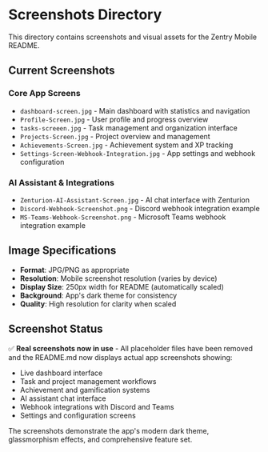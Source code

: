# Screenshots Directory

This directory contains screenshots and visual assets for the Zentry Mobile README.

## Current Screenshots

### Core App Screens
- `dashboard-screen.jpg` - Main dashboard with statistics and navigation
- `Profile-Screen.jpg` - User profile and progress overview
- `tasks-screeen.jpg` - Task management and organization interface
- `Projects-Screen.jpg` - Project overview and management
- `Achievements-Screen.jpg` - Achievement system and XP tracking
- `Settings-Screen-Webhook-Integration.jpg` - App settings and webhook configuration

### AI Assistant & Integrations
- `Zenturion-AI-Assistant-Screen.jpg` - AI chat interface with Zenturion
- `Discord-Webhook-Screenshot.png` - Discord webhook integration example
- `MS-Teams-Webhook-Screenshot.png` - Microsoft Teams webhook integration example

## Image Specifications

- **Format**: JPG/PNG as appropriate
- **Resolution**: Mobile screenshot resolution (varies by device)
- **Display Size**: 250px width for README (automatically scaled)
- **Background**: App's dark theme for consistency
- **Quality**: High resolution for clarity when scaled

## Screenshot Status

✅ **Real screenshots now in use** - All placeholder files have been removed and the README.md now displays actual app screenshots showing:

- Live dashboard interface
- Task and project management workflows
- Achievement and gamification systems
- AI assistant chat interface
- Webhook integrations with Discord and Teams
- Settings and configuration screens

The screenshots demonstrate the app's modern dark theme, glassmorphism effects, and comprehensive feature set.
